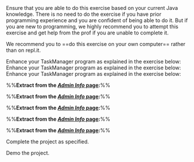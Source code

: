 <div id="week3">
 Ensure that you are able to do this exercise based on your current Java knowledge. There is no need to do the exercise if you have prior programming experience and you are confident of being able to do it. But if you are new to programming, we highly recommend you to attempt this exercise and get help from the prof if you are unable to complete it.

We recommend you to ==do this exercise on your own computer== rather than on repl.it.

<include src="../../book/cppToJava/project/taskManager/q-taskManagerLevel1.md" />

</div>

<div id="week4">
Enhance your TaskManager program as explained in the exercise below:

<include src="../../book/cppToJava/project/taskManager/q-taskManagerLevel2.md" />

</div>

<div id="week5">
Enhance your TaskManager program as explained in the exercise below:

<include src="../../book/cppToJava/project/taskManager/q-taskManagerLevel3.md" />
<include src="../../book/cppToJava/project/taskManager/q-taskManagerLevel4.md" />

</div>

<div id="week6">
Enhance your TaskManager program as explained in the exercise below:

<include src="../../book/cppToJava/project/taskManager/q-taskManagerLevel5.md" />

</div>

<div id="week7">

%%**Extract from the [_Admin Info_ page](../../admin/index-tic2002.html#project-week7):**%%

<include src="../../admin/index-tic2002.md#project-week7" />

</div>

<div id="week8">

%%**Extract from the [_Admin Info_ page](../../admin/index-tic2002.html#project-week8):**%%

<include src="../../admin/index-tic2002.md#project-week8" />

</div>

<div id="week9">

%%**Extract from the [_Admin Info_ page](../../admin/index-tic2002.html#project-week9):**%%

<include src="../../admin/index-tic2002.md#project-week9" />

</div>

<div id="midProjectCheckPoint">

%%**Extract from the [_Admin Info_ page](../../admin/index-tic2002.html#project-midProjectCheckPoint):**%%

<include src="../../admin/index-tic2002.md#project-midProjectCheckPoint" />

</div>

<div id="week10">

%%**Extract from the [_Admin Info_ page](../../admin/index-tic2002.html#project-week10):**%%

<include src="../../admin/index-tic2002.md#project-week10" />

</div>

<div id="week12">

Complete the project as specified.

</div>

<div id="demo">

Demo the project.

</div>

